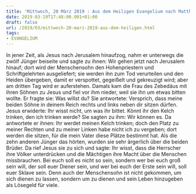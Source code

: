 ```yaml
---
title: 'Mittwoch, 20 März 2019 : Aus dem Heiligen Evangelium nach Matthäus - Mt 20,17-28.'
date: 2019-03-19T17:48:00.001+01:00
draft: false
url: /2019/03/mittwoch-20-marz-2019-aus-dem-heiligen.html
tags: 
- EVANGELIUM
---
```


In jener Zeit, als Jesus nach Jerusalem hinaufzog, nahm er unterwegs die zwölf Jünger beiseite und sagte zu ihnen: Wir gehen jetzt nach Jerusalem hinauf; dort wird der Menschensohn den Hohenpriestern und Schriftgelehrten ausgeliefert; sie werden ihn zum Tod verurteilen und den Heiden übergeben, damit er verspottet, gegeißelt und gekreuzigt wird; aber am dritten Tag wird er auferstehen. Damals kam die Frau des Zebedäus mit ihren Söhnen zu Jesus und fiel vor ihm nieder, weil sie ihn um etwas bitten wollte. Er fragte sie: Was willst du? Sie antwortete: Versprich, dass meine beiden Söhne in deinem Reich rechts und links neben dir sitzen dürfen. Jesus erwiderte: Ihr wisst nicht, um was ihr bittet. Könnt ihr den Kelch trinken, den ich trinken werde? Sie sagten zu ihm: Wir können es. Da antwortete er ihnen: Ihr werdet meinen Kelch trinken; doch den Platz zu meiner Rechten und zu meiner Linken habe nicht ich zu vergeben; dort werden die sitzen, für die mein Vater diese Plätze bestimmt hat. Als die zehn anderen Jünger das hörten, wurden sie sehr ärgerlich über die beiden Brüder. Da rief Jesus sie zu sich und sagte: Ihr wisst, dass die Herrscher ihre Völker unterdrücken und die Mächtigen ihre Macht über die Menschen missbrauchen. Bei euch soll es nicht so sein, sondern wer bei euch groß sein will, der soll euer Diener sein, und wer bei euch der Erste sein will, soll euer Sklave sein. Denn auch der Menschensohn ist nicht gekommen, um sich dienen zu lassen, sondern um zu dienen und sein Leben hinzugeben als Lösegeld für viele.
